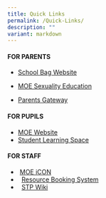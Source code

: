 ```yaml
---
title: Quick Links
permalink: /Quick-Links/
description: ""
variant: markdown
---
```

#### **FOR PARENTS**

*  [School Bag Website](https://www.schoolbag.edu.sg//)

*  [MOE Sexuality Education](https://www.bukitviewpri.moe.edu.sg/student/MOE-SEXUALITY-EDUCATION/)

*  [Parents Gateway](https://pg.moe.edu.sg/)


#### **FOR PUPILS**

*   [MOE Website](https://moe.gov.sg/)
*   [Student Learning Space](https://vle.learning.moe.edu.sg/login)


#### **FOR STAFF**

*    [MOE iCON](https://icon.moe.edu.sg/)
*     [Resource Booking System](https://rbs.avero-tech.com/)
*     [STP Wiki](https://go.gov.sg/stp)
